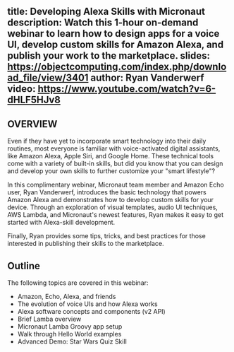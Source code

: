 title: Developing Alexa Skills with Micronaut
description: Watch this 1-hour on-demand webinar to learn how to design apps for a voice UI, develop custom skills for Amazon Alexa, and publish your work to the marketplace.
slides: https://objectcomputing.com/index.php/download_file/view/3401
author: Ryan Vanderwerf
video: https://www.youtube.com/watch?v=6-dHLF5HJv8
---
## OVERVIEW

Even if they have yet to incorporate smart technology into their daily routines, most everyone is familiar with voice-activated digital assistants, like Amazon Alexa, Apple Siri, and Google Home. These technical tools come with a variety of built-in skills, but did you know that you can design and develop your own skills to further customize your "smart lifestyle"?

In this complimentary webinar, Micronaut team member and Amazon Echo user, Ryan Vanderwerf, introduces the basic technology that powers Amazon Alexa and demonstrates how to develop custom skills for your device. Through an exploration of visual templates, audio UI techniques, AWS Lambda, and Micronaut's newest features, Ryan makes it easy to get started with Alexa-skill development. 

Finally, Ryan provides some tips, tricks, and best practices for those interested in publishing their skills to the marketplace. 

## Outline

The following topics are covered in this webinar:

- Amazon, Echo, Alexa, and friends
- The evolution of voice UIs and how Alexa works
- Alexa software concepts and components (v2 API)
- Brief Lamba overview
- Micronaut Lamba Groovy app setup
- Walk through Hello World examples
- Advanced Demo: Star Wars Quiz Skill

             
